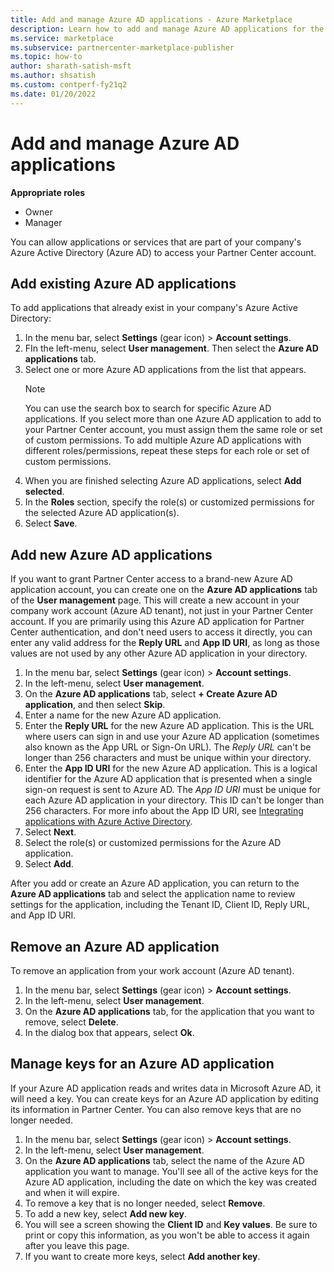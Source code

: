 ```yaml
---
title: Add and manage Azure AD applications - Azure Marketplace
description: Learn how to add and manage Azure AD applications for the commercial marketplace program in Partner Center.
ms.service: marketplace
ms.subservice: partnercenter-marketplace-publisher
ms.topic: how-to
author: sharath-satish-msft
ms.author: shsatish
ms.custom: contperf-fy21q2
ms.date: 01/20/2022
---
```


# Add and manage Azure AD applications

**Appropriate roles**

- Owner
- Manager

You can allow applications or services that are part of your company's Azure Active Directory (Azure AD) to access your Partner Center account.

## Add existing Azure AD applications

To add applications that already exist in your company's Azure Active Directory:

1. In the menu bar, select **Settings** (gear icon) > **Account settings**.
1. FIn the left-menu, select **User management**. Then select the **Azure AD applications** tab.
1. Select one or more Azure AD applications from the list that appears. 
    > [!NOTE]
    > You can use the search box to search for specific Azure AD applications. If you select more than one Azure AD application to add to your Partner Center account, you must assign them the same role or set of custom permissions. To add multiple Azure AD applications with different roles/permissions, repeat these steps for each role or set of custom permissions.
1. When you are finished selecting Azure AD applications, select **Add selected**.
1. In the **Roles** section, specify the role(s) or customized permissions for the selected Azure AD application(s).
1. Select **Save**.

## Add new Azure AD applications

If you want to grant Partner Center access to a brand-new Azure AD application account, you can create one on the **Azure AD applications** tab of the **User management** page. This will create a new account in your company work account (Azure AD tenant), not just in your Partner Center account. If you are primarily using this Azure AD application for Partner Center authentication, and don't need users to access it directly, you can enter any valid address for the **Reply URL** and **App ID URI**, as long as those values are not used by any other Azure AD application in your directory.

1. In the menu bar, select **Settings** (gear icon) > **Account settings**.
1. In the left-menu, select **User management**.
1. On the **Azure AD applications** tab, select **+ Create Azure AD application**, and then select **Skip**.
1. Enter a name for the new Azure AD application.
1. Enter the **Reply URL** for the new Azure AD application. This is the URL where users can sign in and use your Azure AD application (sometimes also known as the App URL or Sign-On URL). The *Reply URL* can't be longer than 256 characters and must be unique within your directory.
1. Enter the **App ID URI** for the new Azure AD application. This is a logical identifier for the Azure AD application that is presented when a single sign-on request is sent to Azure AD. The *App ID URI* must be unique for each Azure AD application in your directory. This ID can't be longer than 256 characters. For more info about the App ID URI, see [Integrating applications with Azure Active Directory](../active-directory/develop/howto-modify-supported-accounts.md#change-the-application-registration-to-support-different-accounts).
1. Select **Next**.
1. Select the role(s) or customized permissions for the Azure AD application.
1. Select **Add**.

After you add or create an Azure AD application, you can return to the **Azure AD applications** tab and select the application name to review settings for the application, including the Tenant ID, Client ID, Reply URL, and App ID URI.

## Remove an Azure AD application

To remove an application from your work account (Azure AD tenant).

1. In the menu bar, select **Settings** (gear icon) > **Account settings**.
1. In the left-menu, select **User management**.
1. On the **Azure AD applications** tab, for the application that you want to remove, select **Delete**.
1. In the dialog box that appears, select **Ok**.

## Manage keys for an Azure AD application

If your Azure AD application reads and writes data in Microsoft Azure AD, it will need a key. You can create keys for an Azure AD application by editing its information in Partner Center. You can also remove keys that are no longer needed.

1. In the menu bar, select **Settings** (gear icon) > **Account settings**.
1. In the left-menu, select **User management**.
1. On the **Azure AD applications** tab, select the name of the Azure AD application you want to manage. You'll see all of the active keys for the Azure AD application, including the date on which the key was created and when it will expire.
1. To remove a key that is no longer needed, select **Remove**.
1. To add a new key, select **Add new key**.
1. You will see a screen showing the **Client ID** and **Key values**. Be sure to print or copy this information, as you won't be able to access it again after you leave this page.
1. If you want to create more keys, select **Add another key**.
